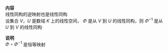 **内容**  
线性同构的逆映射也是线性同构  
设集合 $V，U$ 是数域 $K$ 上的线性空间， $\Phi$ 是从 $V$ 到 $U$ 的线性同构，则 $\Phi^{-1}$ 是从 $U$ 到 $V$ 的线性同构  
  
**说明**  
$\Phi\circ\Phi^{-1}$ 是恒等映射  
  
